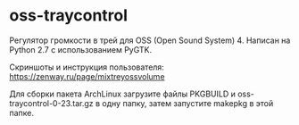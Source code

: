 # oss-traycontrol
Регулятор громкости в трей для OSS (Open Sound System) 4. Написан на Python 2.7 с использованием PyGTK.

Скриншоты и инструкция пользователя: https://zenway.ru/page/mixtreyossvolume

Для сборки пакета ArchLinux загрузите файлы PKGBUILD и oss-traycontrol-0-23.tar.gz в одну папку, затем запустите makepkg в этой папке.
